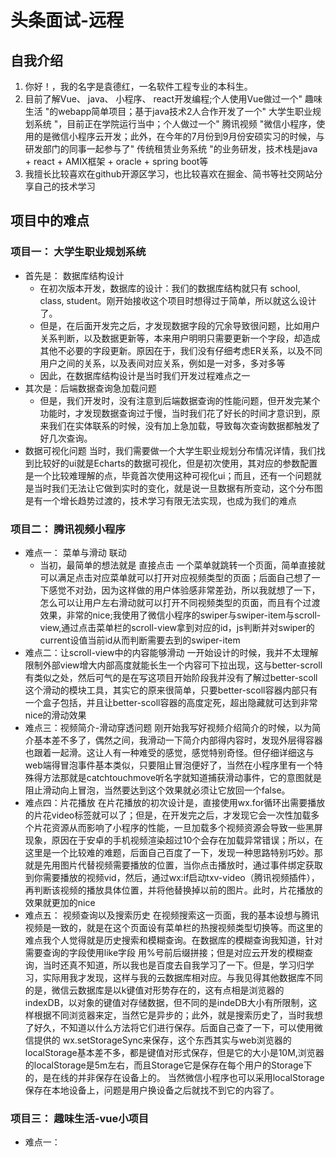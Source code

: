 # 头条面试-远程

## 自我介绍
1. 你好！，我的名字是袁德红，一名软件工程专业的本科生。
2. 目前了解Vue、 java、 小程序、 react开发编程;个人使用Vue做过一个" 趣味生活 "的webapp简单项目；基于java技术2人合作开发了一个" 大学生职业规划系统 "，目前正在学院运行当中；个人做过一个" 腾讯视频 "微信小程序，使用的是微信小程序云开发；此外，在今年的7月份到9月份安硕实习的时候，与研发部门的同事一起参与了" 传统租赁业务系统 "的业务研发，技术栈是java + react + AMIX框架 + oracle + spring boot等
3. 我擅长比较喜欢在github开源区学习，也比较喜欢在掘金、简书等社交网站分享自己的技术学习

## 项目中的难点

### 项目一： 大学生职业规划系统
  - 首先是： 数据库结构设计
    - 在初次版本开发，数据库的设计：我们的数据库结构就只有 school, class, student。刚开始接收这个项目时想得过于简单，所以就这么设计了。
    - 但是，在后面开发完之后，才发现数据字段的冗余导致很问题，比如用户关系判断，以及数据更新等，本来用户明明只需要更新一个字段，却造成其他不必要的字段更新。原因在于，我们没有仔细考虑ER关系，以及不同用户之间的关系，以及表间对应关系，例如是一对多，多对多等
    - 因此，在数据库结构设计是当时我们开发过程难点之一
  - 其次是：后端数据查询急加载问题
    - 但是，我们开发时，没有注意到后端数据查询的性能问题，但开发完某个功能时，才发现数据查询过于慢，当时我们花了好长的时间才意识到，原来我们在实体联系的时候，没有加上急加载，导致每次查询数据都触发了好几次查询。
  - 数据可视化问题
    当时，我们需要做一个大学生职业规划分布情况详情，我们找到比较好的ui就是Echarts的数据可视化，但是初次使用，其对应的参数配置是一个比较难理解的点，毕竟首次使用这种可视化ui；而且，还有一个问题就是当时我们无法让它做到实时的变化，就是说一旦数据有所变动，这个分布图是有一个增长趋势过渡的，技术学习有限无法实现，也成为我们的难点
### 项目二： 腾讯视频小程序
  - 难点一： 菜单与滑动 联动
    - 当初，最简单的想法就是 直接点击 一个菜单就跳转一个页面，简单直接就可以满足点击对应菜单就可以打开对应视频类型的页面；后面自己想了一下感觉不对劲，因为这样做的用户体验感非常差劲，所以我就想了一下，怎么可以让用户左右滑动就可以打开不同视频类型的页面，而且有个过渡效果，非常的nice;我使用了微信小程序的swiper与swiper-item与scroll-view,通过点击菜单栏的scroll-view拿到对应的id，js判断并对swiper的current设值当前id从而判断需要去到的swiper-item
  - 难点二：让scroll-view中的内容能够滑动
    一开始设计的时候，我并不太理解限制外部view增大内部高度就能长生一个内容可下拉出现，这与better-scroll有类似之处，然后可气的是在写这项目开始阶段我并没有了解过better-scoll这个滑动的模块工具，其实它的原来很简单，只要better-scoll容器内部只有一个盒子包括，并且让better-scoll容器的高度定死，超出隐藏就可达到非常nice的滑动效果
  - 难点三：视频简介-滑动穿透问题
    刚开始我写好视频介绍简介的时候，以为简介基本差不多了，偶然之间，我滑动一下简介内部得内容时，发现外层得容器也跟着一起滑。这让人有一种难受的感觉，感觉特别奇怪。但仔细详细这与web端得冒泡事件基本类似，只要阻止冒泡便好了，当然在小程序里有一个特殊得方法那就是catchtouchmove听名字就知道捕获滑动事件，它的意图就是阻止滑动向上冒泡，当然要达到这个效果就必须让它放回一个false。
  - 难点四：片花播放
    在片花播放的初次设计是，直接使用wx.for循环出需要播放的片花video标签就可以了；但是，在开发完之后，才发现它会一次性加载多个片花资源从而影响了小程序的性能，一旦加载多个视频资源会导致一些黑屏现象，原因在于安卓的手机视频渲染超过10个会存在加载异常错误；所以，在这里是一个比较难的难题，后面自己百度了一下，发现一种思路特别巧妙。那就是先用图片代替视频需要播放的位置，当你点击播放时，通过事件绑定获取到你需要播放的视频vid，然后，通过wx:if启动txv-video（腾讯视频插件），再判断该视频的播放具体位置，并将他替换掉以前的图片。此时，片花播放的效果就更加的nice
  - 难点五： 视频查询以及搜索历史
    在视频搜索这一页面，我的基本设想与腾讯视频是一致的，就是在这个页面设有菜单栏的热搜视频类型切换等。而这里的难点我个人觉得就是历史搜索和模糊查询。在数据库的模糊查询我知道，针对需要查询的字段使用like字段 用%号前后缀拼接；但是对应云开发的模糊查询，当时还真不知道，所以我也是百度去自我学习了一下。但是，学习归学习，实际用我才发现，这样与我的云数据库相对应。与我见得其他数据库不同的是，微信云数据库是以k键值对形势存在的，这有点相是浏览器的indexDB，以对象的键值对存储数据，但不同的是indeDB大小有所限制，这样根据不同浏览器来定，当然它是异步的；此外，就是搜索历史了，当时我想了好久，不知道以什么方法将它们进行保存。后面自己查了一下，可以使用微信提供的 wx.setStorageSync来保存，这个东西其实与web浏览器的localStorage基本差不多，都是键值对形式保存，但是它的大小是10M,浏览器的localStorage是5m左右，而且Storage它是保存在每个用户的Storage下的，是在线的并非保存在设备上的。 当然微信小程序也可以采用localStorage保存在本地设备上，问题是用户换设备之后就找不到它的内容了。
### 项目三： 趣味生活-vue小项目
  - 难点一：
